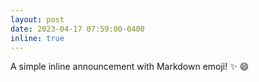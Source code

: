 ```yaml
---
layout: post
date: 2023-04-17 07:59:00-0400
inline: true
---
```


A simple inline announcement with Markdown emoji! :sparkles: :smile:

